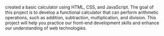  created a basic calculator using HTML, CSS, and
JavaScript. The goal of this project is to develop a functional calculator that can perform
arithmetic operations, such as addition, subtraction, multiplication, and division. This project will
help you practice our front-end development skills and enhance our understanding of web
technologies.
